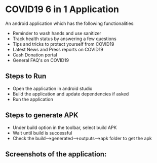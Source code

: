 # COVID19 6 in 1 Application

An android application which has the following functionalities:
* Reminder to wash hands and use sanitizer
* Track health status by answering a few questions
* Tips and tricks to protect yourself from COVID19
* Latest News and Press reports on COVID19
* Cash Donation portal
* General FAQ's on COVID19

## Steps to Run

* Open the application in android studio
* Build the application and update dependencies if asked
* Run the application

## Steps to generate APK

* Under build option in the toolbar, select build APK
* Wait until build is successful
* Check the build-->generated-->outputs-->apk folder to get the apk

## Screenshots of the application:

